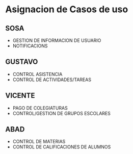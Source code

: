 # Asignacion de Casos de uso
## **SOSA**
- GESTION DE INFORMACION DE USUARIO 
- NOTIFICACIONS

## **GUSTAVO**
- CONTROL ASISTENCIA
- CONTROL DE ACTIVIDADES/TAREAS

## **VICENTE**
- PAGO DE COLEGIATURAS 
- CONTROL/GESTION DE GRUPOS ESCOLARES

## **ABAD**
- CONTROL DE MATERIAS 
- CONTROL DE CALIFICACIONES DE ALUMNOS